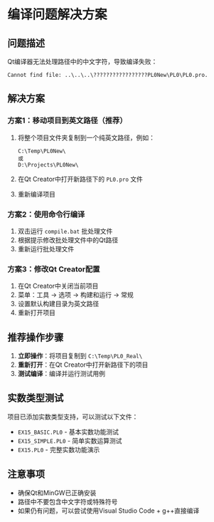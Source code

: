 # 编译问题解决方案

## 问题描述

Qt编译器无法处理路径中的中文字符，导致编译失败：

```
Cannot find file: ..\..\..\?????????????????PL0New\PL0\PL0.pro.
```

## 解决方案

### 方案1：移动项目到英文路径（推荐）

1. 将整个项目文件夹复制到一个纯英文路径，例如：

    ```
    C:\Temp\PL0New\
    或
    D:\Projects\PL0New\
    ```

2. 在Qt Creator中打开新路径下的 `PL0.pro` 文件

3. 重新编译项目

### 方案2：使用命令行编译

1. 双击运行 `compile.bat` 批处理文件
2. 根据提示修改批处理文件中的Qt路径
3. 重新运行批处理文件

### 方案3：修改Qt Creator配置

1. 在Qt Creator中关闭当前项目
2. 菜单：工具 -> 选项 -> 构建和运行 -> 常规
3. 设置默认构建目录为英文路径
4. 重新打开项目

## 推荐操作步骤

1. **立即操作**：将项目复制到 `C:\Temp\PL0_Real\`
2. **重新打开**：在Qt Creator中打开新路径下的项目
3. **测试编译**：编译并运行测试用例

## 实数类型测试

项目已添加实数类型支持，可以测试以下文件：

- `EX15_BASIC.PL0` - 基本实数功能测试
- `EX15_SIMPLE.PL0` - 简单实数运算测试
- `EX15.PL0` - 完整实数功能演示

## 注意事项

- 确保Qt和MinGW已正确安装
- 路径中不要包含中文字符或特殊符号
- 如果仍有问题，可以尝试使用Visual Studio Code + g++直接编译
